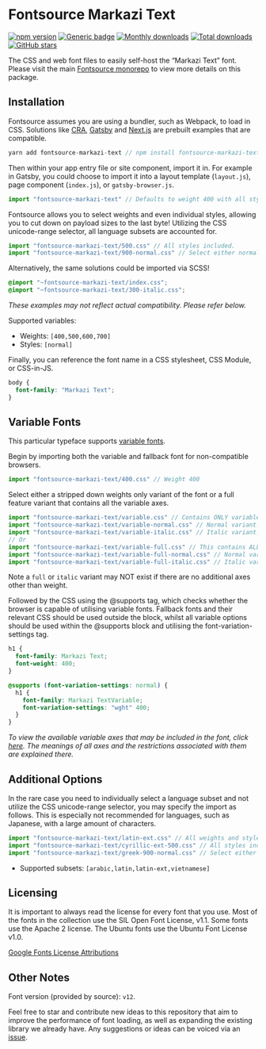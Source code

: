 # Fontsource Markazi Text

[![npm version](https://badge.fury.io/js/fontsource-markazi-text.svg)](https://www.npmjs.com/package/fontsource-markazi-text) [![Generic badge](https://img.shields.io/badge/fontsource-passing-brightgreen)](https://github.com/fontsource/fontsource) [![Monthly downloads](https://badgen.net/npm/dm/fontsource-markazi-text)](https://github.com/fontsource/fontsource) [![Total downloads](https://badgen.net/npm/dt/fontsource-markazi-text)](https://github.com/fontsource/fontsource) [![GitHub stars](https://img.shields.io/github/stars/DecliningLotus/fontsource.svg?style=social&label=Star)](https://github.com/fontsource/fontsource/stargazers)

The CSS and web font files to easily self-host the “Markazi Text” font. Please visit the main [Fontsource monorepo](https://github.com/fontsource/fontsource) to view more details on this package.

## Installation

Fontsource assumes you are using a bundler, such as Webpack, to load in CSS. Solutions like [CRA](https://create-react-app.dev/), [Gatsby](https://www.gatsbyjs.org/) and [Next.js](https://nextjs.org/) are prebuilt examples that are compatible.

```javascript
yarn add fontsource-markazi-text // npm install fontsource-markazi-text
```

Then within your app entry file or site component, import it in. For example in Gatsby, you could choose to import it into a layout template (`layout.js`), page component (`index.js`), or `gatsby-browser.js`.

```javascript
import "fontsource-markazi-text" // Defaults to weight 400 with all styles included.
```

Fontsource allows you to select weights and even individual styles, allowing you to cut down on payload sizes to the last byte! Utilizing the CSS unicode-range selector, all language subsets are accounted for.

```javascript
import "fontsource-markazi-text/500.css" // All styles included.
import "fontsource-markazi-text/900-normal.css" // Select either normal or italic.
```

Alternatively, the same solutions could be imported via SCSS!

```scss
@import "~fontsource-markazi-text/index.css";
@import "~fontsource-markazi-text/300-italic.css";
```

_These examples may not reflect actual compatibility. Please refer below._

Supported variables:

- Weights: `[400,500,600,700]`
- Styles: `[normal]`

Finally, you can reference the font name in a CSS stylesheet, CSS Module, or CSS-in-JS.

```css
body {
  font-family: "Markazi Text";
}
```

## Variable Fonts

This particular typeface supports [variable fonts](https://developer.mozilla.org/en-US/docs/Web/CSS/CSS_Fonts/Variable_Fonts_Guide).

Begin by importing both the variable and fallback font for non-compatible browsers.

```js
import "fontsource-markazi-text/400.css" // Weight 400
```

Select either a stripped down weights only variant of the font or a full feature variant that contains all the variable axes.

```js
import "fontsource-markazi-text/variable.css" // Contains ONLY variable weights and no other axes. Both normal and italic.
import "fontsource-markazi-text/variable-normal.css" // Normal variant.
import "fontsource-markazi-text/variable-italic.css" // Italic variant.
// Or
import "fontsource-markazi-text/variable-full.css" // This contains ALL variable axes. Font files are larger. Both normal and italic.
import "fontsource-markazi-text/variable-full-normal.css" // Normal variant.
import "fontsource-markazi-text/variable-full-italic.css" // Italic variant.
```

Note a `full` or `italic` variant may NOT exist if there are no additional axes other than weight.

Followed by the CSS using the @supports tag, which checks whether the browser is capable of utilising variable fonts. Fallback fonts and their relevant CSS should be used outside the block, whilst all variable options should be used within the @supports block and utilising the font-variation-settings tag.

```css
h1 {
  font-family: Markazi Text;
  font-weight: 400;
}

@supports (font-variation-settings: normal) {
  h1 {
    font-family: Markazi TextVariable;
    font-variation-settings: "wght" 400;
  }
}
```

_To view the available variable axes that may be included in the font, click [here](https://fonts.google.com/variablefonts). The meanings of all axes and the restrictions associated with them are explained there._

## Additional Options

In the rare case you need to individually select a language subset and not utilize the CSS unicode-range selector, you may specify the import as follows. This is especially not recommended for languages, such as Japanese, with a large amount of characters.

```javascript
import "fontsource-markazi-text/latin-ext.css" // All weights and styles included.
import "fontsource-markazi-text/cyrillic-ext-500.css" // All styles included.
import "fontsource-markazi-text/greek-900-normal.css" // Select either normal or italic.
```

- Supported subsets: `[arabic,latin,latin-ext,vietnamese]`

## Licensing

It is important to always read the license for every font that you use.
Most of the fonts in the collection use the SIL Open Font License, v1.1. Some fonts use the Apache 2 license. The Ubuntu fonts use the Ubuntu Font License v1.0.

[Google Fonts License Attributions](https://fonts.google.com/attribution)

## Other Notes

Font version (provided by source): `v12`.

Feel free to star and contribute new ideas to this repository that aim to improve the performance of font loading, as well as expanding the existing library we already have. Any suggestions or ideas can be voiced via an [issue](https://github.com/fontsource/fontsource/issues).
